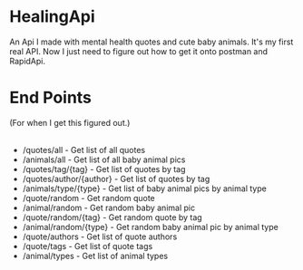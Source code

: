 # HealingApi
An Api I made with mental health quotes and cute baby animals. It's my first real API. Now I just need to figure out how to get it onto postman and RapidApi.

<h1>End Points</h1>
(For when I get this figured out.)<br><br>

<ul>
<li>/quotes/all - Get list of all quotes</li>
<li>/animals/all - Get list of all baby animal pics</li>
<li>/quotes/tag/{tag} - Get list of quotes by tag</li>
<li>/quotes/author/{author} - Get list of quotes by tag</li>
<li>/animals/type/{type} - Get list of baby animal pics by animal type</li>
<li>/quote/random - Get random quote</li>
<li>/animal/random - Get random baby animal pic</li>
<li>/quote/random/{tag} - Get random quote by tag</li>
<li>/animal/random/{type} - Get random baby animal pic by animal type</li>
<li>/quote/authors - Get list of quote authors</li>
<li>/quote/tags - Get list of quote tags</li>
<li>/animal/types - Get list of animal types</li>
</ul>
